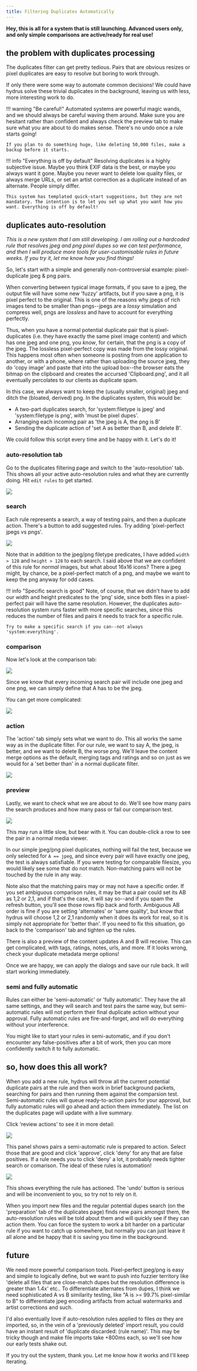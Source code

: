 ```yaml
---
title: Filtering Duplicates Automatically
---
```


**Hey, this is all for a system that is still launching. Advanced users only, and only simple comparisons are active/ready for real use!**

## the problem with duplicates processing

The duplicates filter can get pretty tedious. Pairs that are obvious resizes or pixel duplicates are easy to resolve but boring to work through.

If only there were some way to automate common decisions! We could have hydrus solve these trivial duplicates in the background, leaving us with less, more interesting work to do.

!!! warning "Be careful!"
    Automated systems are powerful magic wands, and we should always be careful waving them around. Make sure you are hesitant rather than confident and always check the preview tab to make sure what you are about to do makes sense. There's no undo once a rule starts going!
    
    If you plan to do something huge, like deleting 50,000 files, make a backup before it starts.

!!! info "Everything is off by default"
    Resolving duplicates is a highly subjective issue. Maybe you think EXIF data is the best, or maybe you always want it gone. Maybe you never want to delete low quality files, or always merge URLs, or set an artist correction as a duplicate instead of an alternate. People simply differ.
    
    This system has templated quick-start suggestions, but they are not mandatory. The intention is to let you set up what you want how you want. Everything is off by default!

## duplicates auto-resolution

_This is a new system that I am still developing. I am rolling out a hardcoded rule that resolves jpeg and png pixel dupes so we can test performance, and then I will produce more tools for user-customisable rules in future weeks. If you try it, let me know how you find things!_

So, let's start with a simple and generally non-controversial example: pixel-duplicate jpeg & png pairs.

When converting between typical image formats, if you save to a jpeg, the output file will have some new 'fuzzy' artifacts, but if you save a png, it is pixel perfect to the original. This is one of the reasons why jpegs of rich images tend to be smaller than pngs--jpegs are a _lossy_ simulation and compress well, pngs are _lossless_ and have to account for everything perfectly.

Thus, when you have a normal potential duplicate pair that is pixel-duplicates (i.e. they have exactly the same pixel image content) and which has one jpeg and one png, you _know_, for certain, that the png is a copy of the jpeg. The lossless pixel-perfect copy was made from the lossy original. This happens most often when someone is posting from one application to another, or with a phone, where rather than uploading the source jpeg, they do 'copy image' and paste that into the upload box--the browser eats the bitmap on the clipboard and creates the accursed 'Clipboard.png', and it all eventually percolates to our clients as duplicate spam.

In this case, we always want to keep the (usually smaller, original) jpeg and ditch the (bloated, derived) png. In the duplicates system, this would be:

- A two-part duplicates search, for 'system:filetype is jpeg' and 'system:filetype is png', with 'must be pixel dupes'.
- Arranging each incoming pair as 'the jpeg is A, the png is B'
- Sending the duplicate action of 'set A as better than B, and delete B'.

We could follow this script every time and be happy with it. Let's do it!

### auto-resolution tab

Go to the duplicates filtering page and switch to the 'auto-resolution' tab. This shows all your active auto-resolution rules and what they are currently doing. Hit `edit rules` to get started.

[![](images/duplicates_auto_resolution_sidebar.png)](images/duplicates_auto_resolution_sidebar.png)

### search

Each rule represents a search, a way of testing pairs, and then a duplicate action. There's a button to add suggested rules. Try adding 'pixel-perfect jpegs vs pngs'.

[![](images/duplicates_auto_resolution_search.png)](images/duplicates_auto_resolution_search.png)

Note that in addition to the jpeg/png filetype predicates, I have added `width > 128` and `height > 128` to each search. I said above that we are confident of this rule for _normal_ images, but what about 16x16 icons? There a jpeg might, by chance, be a pixel-perfect match of a png, and maybe we want to keep the png anyway for odd cases.

!!! info "Specific search is good"
    Note, of course, that we didn't have to add our width and height predicates to the 'png' side, since both files in a pixel-perfect pair will have the same resolution. However, the duplicates auto-resolution system runs faster with more specific searches, since this reduces the number of files and pairs it needs to track for a specific rule.
    
    Try to make a specific search if you can--not always 'system:everything'.

### comparison

Now let's look at the comparison tab:

[![](images/duplicates_auto_resolution_comparison.png)](images/duplicates_auto_resolution_comparison.png)

Since we know that every incoming search pair will include one jpeg and one png, we can simply define that A has to be the jpeg.

You can get more complicated:

[![](images/duplicates_auto_resolution_comparison_complex.png)](images/duplicates_auto_resolution_comparison_complex.png)

### action

The 'action' tab simply sets what we want to do. This all works the same way as in the duplicate filter. For our rule, we want to say A, the jpeg, is better, and we want to delete B, the worse png. We'll leave the content merge options as the default, merging tags and ratings and so on just as we would for a 'set better than' in a normal duplicate filter.

[![](images/duplicates_auto_resolution_action.png)](images/duplicates_auto_resolution_action.png)

### preview

Lastly, we want to check what we are about to do. We'll see how many pairs the search produces and how many pass or fail our comparison test.

[![](images/duplicates_auto_resolution_preview.png)](images/duplicates_auto_resolution_preview.png)

This may run a little slow, but bear with it. You can double-click a row to see the pair in a normal media viewer.

In our simple jpeg/png pixel duplicates, nothing will fail the test, because we only selected for `A == jpeg`, and since every pair will have exactly one jpeg, the test is always satisfiable. If you were testing for comparable filesize, you would likely see some that do not match. Non-matching pairs will not be touched by the rule in any way.

Note also that the matching pairs may or may not have a specific order. If you set ambiguous comparison rules, it may be that a pair could set its AB as 1,2 or 2,1, and if that's the case, it will say so--and if you spam the refresh button, you'll see those rows flip back and forth. Ambiguous AB order is fine if you are setting 'alternates' or 'same quality', but know that hydrus will choose 1,2 or 2,1 randomly when it does its work for real, so it is simply not appropriate for 'better than'. If you need to fix this situation, go back to the 'comparison' tab and tighten up the rules.

There is also a preview of the content updates A and B will receive. This can get complicated, with tags, ratings, notes, urls, and more. If it looks wrong, check your duplicate metadata merge options!

Once we are happy, we can apply the dialogs and save our rule back. It will start working immediately.

### semi and fully automatic

Rules can either be 'semi-automatic' or 'fully automatic'. They have the all same settings, and they will search and test pairs the same way, but semi-automatic rules will not perform their final duplicate action without your approval. Fully automatic rules are fire-and-forget, and will do everything without your interference.

You might like to start your rules in semi-automatic, and if you don't encounter any false-positives after a bit of work, then you can more confidently switch it to fully automatic.

## so, how does this all work?

When you add a new rule, hydrus will throw all the current potential duplicate pairs at the rule and then work in brief background packets, searching for pairs and then running them against the comparsion test. Semi-automatic rules will queue ready-to-action pairs for your approval, but fully automatic rules will go ahead and action them immediately. The list on the duplicates page will update with a live summary.

Click 'review actions' to see it in more detail:

[![](images/duplicates_auto_resolution_pending_actions.png)](images/duplicates_auto_resolution_pending_actions.png)

This panel shows pairs a semi-automatic rule is prepared to action. Select those that are good and click 'approve', click 'deny' for any that are false positives. If a rule needs you to click 'deny' a lot, it probably needs tighter search or comarison. The ideal of these rules is automation!

[![](images/duplicates_auto_resolution_actions_taken.png)](images/duplicates_auto_resolution_actions_taken.png)

This shows everything the rule has actioned. The 'undo' button is serious and will be inconvenient to you, so try not to rely on it.

When you import new files and the regular potential dupes search (on the 'preparation' tab of the duplicates page) finds new pairs amongst them, the auto-resolution rules will be told about them and will quickly see if they can action them. You can force the system to work a bit harder on a particular rule if you want to catch up somewhere, but normally you can just leave it all alone and be happy that it is saving you time in the background.

## future

We need more powerful comparison tools. Pixel-perfect jpeg/png is easy and simple to logically define, but we want to push into fuzzier territory like 'delete all files that are close-match dupes but the resolution difference is greater than 1.4x' etc.. To differentiate alternates from dupes, I think we need sophisticated A vs B similarity testing, like "A is >= 99.7% pixel-similar to B" to differentiate jpeg encoding artifacts from actual watermarks and artist corrections and such.

I'd also eventually love if auto-resolution rules applied to files _as_ they are imported, so, in the vein of a 'previously deleted' import result, you could have an instant result of 'duplicate discarded: (rule name)'. This may be tricky though and make file imports take +800ms each, so we'll see how our early tests shake out.

If you try out the system, thank you. Let me know how it works and I'll keep iterating.
